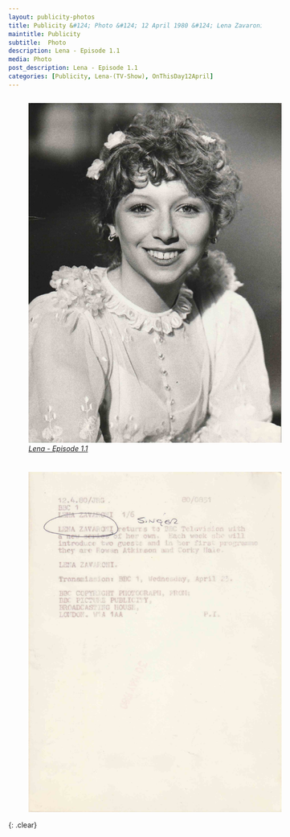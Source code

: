 ```yaml
---
layout: publicity-photos
title: Publicity &#124; Photo &#124; 12 April 1980 &#124; Lena Zavaroni
maintitle: Publicity
subtitle:  Photo
description: Lena - Episode 1.1
media: Photo
post_description: Lena - Episode 1.1
categories: [Publicity, Lena-(TV-Show), OnThisDay12April]
---
```


<figure class="fig1">
<a href="/assets/images/publicity/1980-04-12-bbc-one-lena-zavaroni-front.jpg"><img src="/assets/images/publicity/1980-04-12-bbc-one-lena-zavaroni-front.jpg" class="full-width zoom-in"></a>
<figcaption>
<cite><a href="/bbc%20one/lena%20-%20series%201/1980/04/23/lena.html">Lena - Episode 1.1</a></cite>
</figcaption>
</figure>

<figure class="fig2">
<a href="/assets/images/publicity/1980-04-12-bbc-one-lena-zavaroni-back.jpg"><img src="/assets/images/publicity/1980-04-12-bbc-one-lena-zavaroni-back.jpg" class="full-width zoom-in"></a>
</figure>

<br />{: .clear}

<style>
.fig1 {float:left; width:49%;}

.fig2 {float:right; width:49%;}

figcaption {float:left; width:100%;}

@media screen and (orientation:portrait) {
.fig1, .fig2 {float:left; width:100%;}
figcaption {float:left; width:100%; margin-bottom: 10px;}
}
</style>

